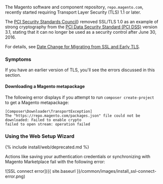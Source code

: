 The Magento software and component repository, `repo.magento.com`, recently started requiring Transport Layer Security (TLS) 1.1 or later.

The [PCI Security Standards Council](https://en.wikipedia.org/wiki/Payment_Card_Industry_Security_Standards_Council)} removed SSL/TLS 1.0 as an example of strong cryptography from the [PCI Data Security Standard (PCI DSS)](https://www.pcisecuritystandards.org/pci_security) version 3.1, stating that it can no longer be used as a security control after June 30, 2016.

For details, see [Date Change for Migrating from SSL and Early TLS](http://blog.pcisecuritystandards.org/migrating-from-ssl-and-early-tls).

### Symptoms

If you have an earlier version of TLS, you'll see the errors discussed in this section.

#### Downloading a Magento metapackage

The following error displays if you attempt to run `composer create-project` to get a Magento metapackage:

```terminal
[Composer\Downloader\TransportException]
The "https://repo.magento.com/packages.json" file could not be downloaded: Failed to enable crypto
failed to open stream: operation failed
```

### Using the Web Setup Wizard

{% include install/web/deprecated.md %}

Actions like saving your authentication credentials or synchronizing with Magento Marketplace fail with the following error:

![SSL connect error]({{ site.baseurl }}/common/images/install_ssl-connect-error.png)
